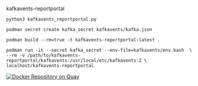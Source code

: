 kafkavents-reportportal

```
python3 kafkavents_reportportal.py

podman secret create kafka_secret kafkavents/kafka.json

podman build --rm=true -t kafkavents-reportportal:latest .

podman run -it --secret kafka_secret --env-file=kafkavents/env.bash  \
--rm -v /path/to/kafkavents-reportportal/kafkavents:/usr/local/etc/kafkavents:Z \
localhost/kafkavents-reportportal
```

[![Docker Repository on Quay](https://quay.io/repository/loadtheaccumulator/kafkavents-reportportal/status "Docker Repository on Quay")](https://quay.io/repository/loadtheaccumulator/kafkavents-reportportal)

